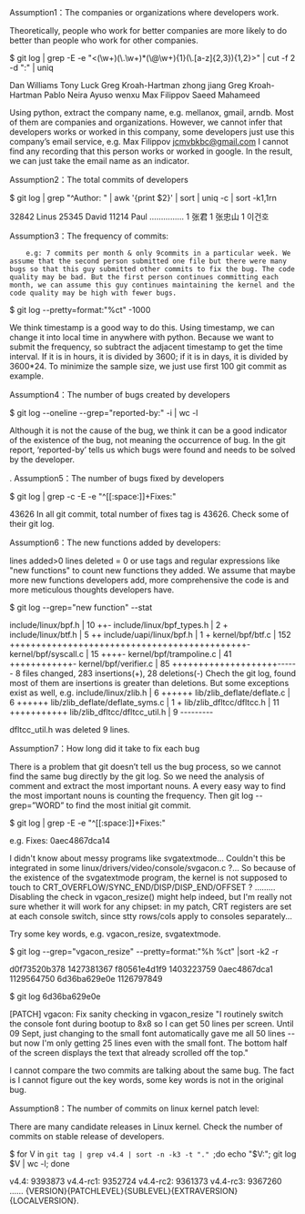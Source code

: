 Assumption1：The companies or organizations where developers work.

Theoretically, people who work for better companies are more likely to do better than people who work for other companies.

$ git log | grep -E -e "<(\\w+)(\\.\\w+)*(\\@\\w+){1}(\\.[a-z]{2,3}){1,2}>" | cut -f 2 -d ":" | uniq

<snip>
Dan Williams <dan.j.williams@intel.com>
 Tony Luck <tony.luck@intel.com>
 Greg Kroah-Hartman <gregkh@linuxfoundation.org>
 zhong jiang <zhongjiang@huawei.com>
 Greg Kroah-Hartman <gregkh@linuxfoundation.org>
 Pablo Neira Ayuso <pablo@netfilter.org>
 wenxu <wenxu@ucloud.cn>
Max Filippov <jcmvbkbc@gmail.com>
 Saeed Mahameed <saeedm@mellanox.com>
<snip>
	
Using python, extract the company name, e.g. mellanox, gmail, arndb. Most of them are companies and organizations. However, we cannot infer that developers works or worked in this company, some developers just use this company’s email service, e.g. Max Filippov <jcmvbkbc@gmail.com>  I cannot find any recording that this person works or worked in google. In the result, we can just take the email name as an indicator.


Assumption2：The total commits of developers

$ git log | grep "^Author: " | awk '{print $2}' | sort | uniq -c | sort -k1,1rn

<snip>
  32842 Linus
  25345 David
  11214 Paul
	……………
      1 张君
      1 张忠山
      1 이건호
<snip>


Assumption3：The frequency of commits:

        e.g: 7 commits per month & only 9commits in a particular week. We assume that the second person submitted one file but there were many bugs so that this guy submitted other commits to fix the bug. The code quality may be bad. But the first person continues committing each month, we can assume this guy continues maintaining the kernel and the code quality may be high with fewer bugs.

$ git log --pretty=format:"%ct" -1000

We think timestamp is a good way to do this. Using timestamp, we can change it into local time in anywhere with python. Because we want to submit the frequency, so subtract the adjacent timestamp to get the time interval. If it is in hours, it is divided by 3600; if it is in days, it is divided by 3600*24. To minimize the sample size, we just use first 100 git commit as example.
 

Assumption4：The number of bugs created by developers

$ git log --oneline --grep="reported-by:"  -i | wc -l

Although it is not the cause of the bug, we think it can be a good indicator of the existence of the bug, not meaning the occurrence of bug. In the git report, ‘reported-by’ tells us which bugs were found and needs to be solved by the developer.

.
Assumption5：The number of bugs fixed by developers

$ git log | grep -c -E -e "^[[:space:]]+Fixes:"

43626
In all git commit, total number of fixes tag is 43626.
Check some of their git log.


Assumption6：The new functions added by developers:

lines added>0 lines deleted = 0 or use tags and regular expressions like "new functions" to count new functions they added. We assume that maybe more new functions developers add, more comprehensive the code is and more meticulous thoughts developers have.

$ git log --grep="new function" --stat

<snip>
include/linux/bpf.h       |  10 ++-
 include/linux/bpf_types.h |   2 +
 include/linux/btf.h       |   5 ++
 include/uapi/linux/bpf.h  |   1 +
 kernel/bpf/btf.c          | 152 +++++++++++++++++++++++++++++++++++++++++++++-
 kernel/bpf/syscall.c      |  15 ++++-
 kernel/bpf/trampoline.c   |  41 ++++++++++++-
 kernel/bpf/verifier.c     |  85 ++++++++++++++++++++------
 8 files changed, 283 insertions(+), 28 deletions(-)
<snip>
Chech the git log, found most of them are insertions is greater than deletions. But some exceptions exist as well, e.g.
<snip>
include/linux/zlib.h            |  6 ++++++
 lib/zlib_deflate/deflate.c      |  6 ++++++
 lib/zlib_deflate/deflate_syms.c |  1 +
 lib/zlib_dfltcc/dfltcc.h        | 11 +++++++++++
 lib/zlib_dfltcc/dfltcc_util.h   |  9 ---------
<snip>
	
dfltcc_util.h was deleted 9 lines.

Assumption7：How long did it take to fix each bug

There is a problem that git doesn’t tell us the bug process, so we cannot find the same bug directly by the git log. So we need the analysis of comment and extract the most important nouns. A every easy way to find the most important nouns is counting the frequency. 
Then git log --grep=”WORD” to find the most initial git commit.

$ git log | grep -E -e "^[[:space:]]+Fixes:"

e.g. Fixes: 0aec4867dca14	

<snip>
I didn't know about messy programs like svgatextmode...  Couldn't this be
    integrated in some linux/drivers/video/console/svgacon.c ?...  So because
    of the existence of the svgatextmode program, the kernel is not supposed to touch to CRT_OVERFLOW/SYNC_END/DISP/DISP_END/OFFSET ?
………
Disabling the check in vgacon_resize() might help indeed, but I'm really
    not sure whether it will work for any chipset: in my patch, CRT registers
    are set at each console switch, since stty rows/cols apply to consoles
    separately...
<snip>

Try some key words, e.g. vgacon_resize, svgatextmode.

$ git log --grep="vgacon_resize" --pretty=format:"%h %ct" |sort -k2 -r

<snip>
d0f73520b378 1427381367
f80561e4d1f9 1403223759
0aec4867dca1 1129564750
6d36ba629e0e 1126797849
<snip>
	
$ git log 6d36ba629e0e

<snip>
[PATCH] vgacon: Fix sanity checking in vgacon_resize
    "I routinely switch the console font during bootup to
    8x8 so I can get 50 lines per screen.  Until 09 Sept,
    just changing to the small font automatically gave me
    all 50 lines -- but now I'm only getting 25 lines even
    with the small font.  The bottom half of the screen
    displays the text that already scrolled off the top."
<snip>

I cannot compare the two commits are talking about the same bug.
The fact is I cannot figure out the key words,  some key words is not in the original bug.


Assumption8：The number of commits on linux kernel patch level:

There are many candidate releases in Linux kernel. Check the number of commits on stable release of developers.

$ for V in `git tag | grep v4.4 | sort -n -k3 -t "." `;do echo "$V:"; git log $V | wc -l; done

<snip>
v4.4:
9393873
v4.4-rc1:
9352724
v4.4-rc2:
9361373
v4.4-rc3:
9367260
……
<snip>
{VERSION}{PATCHLEVEL}{SUBLEVEL}{EXTRAVERSION}{LOCALVERSION}.
